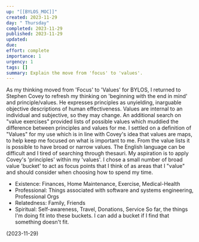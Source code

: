 ```yaml
---
up: "[[BYLOS_MOC]]"
created: 2023-11-29
day: " Thursday"
completed: 2023-11-29
published: 2023-11-29
updated: 
due: 
effort: complete
importance: 1
urgency: 1
tags: []
summary: Explain the move from 'focus' to 'values'.
---
```

As my thinking moved from 'Focus' to 'Values' for BYLOS, I returned to Stephen Covey to refresh my thinking on 'beginning with the end in mind' and principle/values. He expresses principles as unyielding, inarguable objective descriptions of human effectiveness. Values are internal to an individual and subjective, so they may change. An additional search on "value exercises" provided lists of possible values which muddied the difference between principles and values for me. I settled on a definition of "Values" for my use which is in line with Covey's idea that values are maps, to help keep me focused on what is important to me. From the value lists  it is possible to have broad or narrow values. The English language can be difficult and I tired of searching through thesauri. My aspiration is to apply Covey's 'principles' within my 'values'. I chose a small number of broad value 'bucket' to act as focus points that I think of as areas that I "value" and should consider when choosing how to spend my time. 
- Existence: Finances, Home Maintenance, Exercise, Medical-Health
- Professional: Things associated with software and systems engineering, Professional Orgs
- Relatedness: Family, Friends
- Spiritual: Self-awareness, Travel, Donations, Service
So far, the things I'm doing fit into these buckets. I can add a bucket if I find that something doesn't fit.

(2023-11-29)
